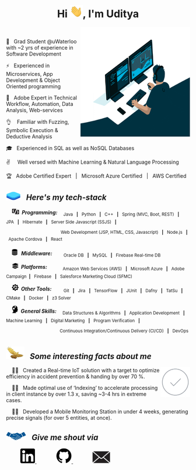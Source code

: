 <h1 align="center">Hi <img src="Read_me_Content\Images\giphy.webp" width="35">, I'm Uditya</h1>


<img src="Read_me_Content\Images\wall.gif" width="300" height="300" align="right">

<br>

🔭 &nbsp; Grad Student @uWaterloo with ~2 yrs of experience in Software Development

⚡ &nbsp; Experienced in Microservices, App Development & Object Oriented programming

🌱 &nbsp; Adobe Expert in Technical Workflow, Automation, Data Analysis, Web-services

👌 &nbsp; &nbsp;Familiar with Fuzzing, Symbolic Execution & Deductive Analysis

🎓 &nbsp; Experienced in SQL as well as NoSQL Databases

✌️ &nbsp;&nbsp;&nbsp; Well versed with  Machine Learning & Natural Language Processing

🏆 &nbsp;&nbsp;Adobe Certified Expert &nbsp; | &nbsp; Microsoft Azure Certified &nbsp; |  &nbsp; AWS Certified








<h2><img src="Read_me_Content\Images\tech_stack.png" width="40
" height="23"> &nbsp; <i> Here's my tech-stack </i> </h2>

&nbsp; &nbsp; <img src="Read_me_Content\Images\programming.jpg" width="20
"> <b> <i>  &nbsp;Programming: </i> </b> <sub> &nbsp; &nbsp; Java &nbsp; <b>|</b> &nbsp; Python &nbsp; <b>|</b> &nbsp; C++ &nbsp; <b>|</b> &nbsp; Spring (MVC, Boot, REST) &nbsp; <b>|</b> &nbsp; JPA &nbsp; <b>|</b> &nbsp; Hibernate &nbsp; <b>|</b> &nbsp; Server Side Javascript (SSJS) &nbsp; <b>|</b> </sub>

&nbsp; &nbsp; &nbsp; &nbsp; &nbsp; &nbsp; &nbsp; &nbsp; &nbsp; &nbsp; &nbsp; &nbsp; &nbsp; &nbsp; &nbsp; &nbsp; &nbsp; &nbsp; &nbsp; <sup> Web Development (JSP, HTML, CSS, Javascript) &nbsp; <b>|</b> &nbsp; Node.js &nbsp; <b>|</b> &nbsp; Apache Cordova &nbsp; <b>|</b> &nbsp; React </sup>



&nbsp; &nbsp; <img src="Read_me_Content\Images\database.png" width="15
"> <b> <i>  &nbsp; Middleware: </i> </b> &nbsp; <sub> &nbsp; &nbsp; &nbsp; Oracle DB &nbsp; <b>|</b> &nbsp; MySQL &nbsp; <b>|</b> &nbsp; Firebase Real-time DB </sub>


&nbsp; &nbsp; <img src="Read_me_Content\Images\platform.png" width="18
"> <b> <i>  &nbsp;Platforms: &nbsp; </i> </b> <sub> &nbsp; &nbsp; &nbsp; &nbsp; &nbsp; Amazon Web Services (AWS) &nbsp; <b>|</b> &nbsp; Microsoft Azure &nbsp; <b>|</b> &nbsp; Adobe Campaign &nbsp;<b>|</b> &nbsp; Firebase &nbsp; <b>|</b> &nbsp; Salesforce Marketing Cloud (SFMC)</sub>


&nbsp; &nbsp; <img src="Read_me_Content\Images\tool.png" width="18"> <b> <i>  &nbsp;Other Tools: </i> </b> <sub> &nbsp;&nbsp; &nbsp; &nbsp; &nbsp; Git &nbsp; <b>|</b> &nbsp; Jira &nbsp; <b>|</b> &nbsp; TensorFlow &nbsp; <b>|</b> &nbsp; JUnit &nbsp; <b>|</b> &nbsp; Dafny &nbsp; <b>|</b> &nbsp; TatSu &nbsp; <b>|</b> &nbsp; CMake &nbsp; <b>|</b> &nbsp; Docker &nbsp; <b>|</b> &nbsp; z3 Solver  </sub>


&nbsp; &nbsp; <img src="Read_me_Content\Images\skills.png" width="17"> <b> <i>  &nbsp;General Skills: </i> </b> <sub> &nbsp; &nbsp; Data Structures & Algorithms &nbsp; <b>|</b> &nbsp; Application Development &nbsp; <b>|</b> &nbsp; Machine Learning &nbsp; <b>|</b> &nbsp; Digital Marketing &nbsp; <b>|</b> &nbsp; Program Verification &nbsp; <b>|</b> </sub>

&nbsp; &nbsp; &nbsp; &nbsp; &nbsp; &nbsp; &nbsp; &nbsp; &nbsp; &nbsp; &nbsp; &nbsp; &nbsp; &nbsp; &nbsp; &nbsp; &nbsp; <sup> &nbsp; &nbsp; Continuous Integration/Continuous Delivery (CI/CD) &nbsp; <b>|</b> &nbsp; DevOps </sup>






<h2><img src="Read_me_Content\Images\achievements.jpg" width="50
" height="35"> &nbsp; <i> Some interesting facts about me </i> </h2>

<img src="Read_me_Content\Images\success.gif" width="80" align="right">

&nbsp; &nbsp; 💪🏻 &nbsp; Created a Real-time IoT solution with a target to optimize efficiency in accident prevention & handing by over 70 %.

&nbsp; &nbsp; 💪🏻 &nbsp; Made optimal use of ‘Indexing’ to accelerate processing in client instance by over 1.3 x, saving ~3-4 hrs in extreme cases.

&nbsp; &nbsp; 💪🏻 &nbsp; Developed a Mobile Monitoring Station in under 4 weeks, generating precise signals (for over 5 entities, at once).





<h2><img src="Read_me_Content\Images\network.jpg" width="55
" height="23"> &nbsp; <i> Give me shout via </i> </h2>

&nbsp; &nbsp; &nbsp; &nbsp; &nbsp; <a href="https://www.linkedin.com/in/uditya-laad-222680148"><img src="Read_me_Content\Images\linkedin.png" width="40
" > </a> &nbsp; &nbsp; &nbsp; &nbsp; &nbsp; &nbsp; &nbsp; <a href="https://github.com/udityalaad"><img src="Read_me_Content\Images\github.png" width="41
" > </a> &nbsp; &nbsp; &nbsp; &nbsp; &nbsp; &nbsp; &nbsp;<a href="mailto:udityalaad123@gmail.com"><img src="Read_me_Content\Images\email.jpg" width="52
" > </a>
